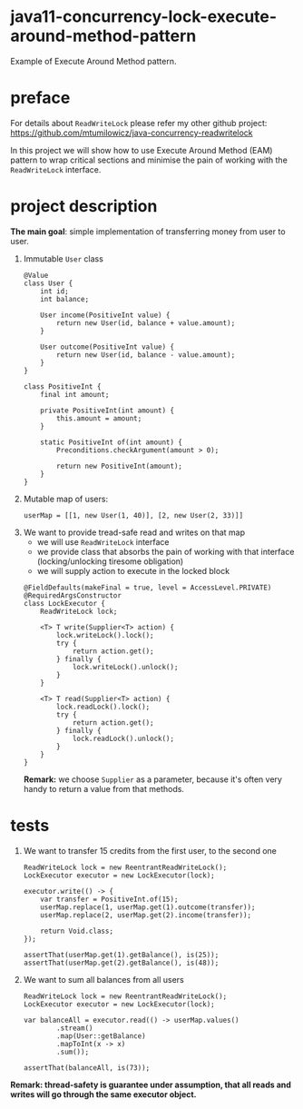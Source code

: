# java11-concurrency-lock-execute-around-method-pattern
Example of Execute Around Method pattern.

# preface
For details about `ReadWriteLock` please refer my other
github project: https://github.com/mtumilowicz/java-concurrency-readwritelock

In this project we will show how to use Execute Around Method 
(EAM) pattern to wrap critical sections and minimise the pain
of working with the `ReadWriteLock` interface.

# project description
**The main goal**: simple implementation of transferring 
money from user to user.

1. Immutable `User` class
    ```
    @Value
    class User {
        int id;
        int balance;
    
        User income(PositiveInt value) {
            return new User(id, balance + value.amount);
        }
    
        User outcome(PositiveInt value) {
            return new User(id, balance - value.amount);
        }
    }
    ```
    ```
    class PositiveInt {
        final int amount;
    
        private PositiveInt(int amount) {
            this.amount = amount;
        }
    
        static PositiveInt of(int amount) {
            Preconditions.checkArgument(amount > 0);
    
            return new PositiveInt(amount);
        }
    }
    ```
1. Mutable map of users:
    ```
    userMap = [[1, new User(1, 40)], [2, new User(2, 33)]]
    ```
1. We want to provide tread-safe read and writes on that map
    * we will use `ReadWriteLock` interface
    * we provide class that absorbs the pain of working
    with that interface (locking/unlocking tiresome obligation)
    * we will supply action to execute in the locked block
    ```    
    @FieldDefaults(makeFinal = true, level = AccessLevel.PRIVATE)
    @RequiredArgsConstructor
    class LockExecutor {
        ReadWriteLock lock;
    
        <T> T write(Supplier<T> action) {
            lock.writeLock().lock();
            try {
                return action.get();
            } finally {
                lock.writeLock().unlock();
            }
        }
    
        <T> T read(Supplier<T> action) {
            lock.readLock().lock();
            try {
                return action.get();
            } finally {
                lock.readLock().unlock();
            }
        }
    }
    ```
    **Remark:** we choose `Supplier` as a parameter, because
    it's often very handy to return a value from that methods.
    
# tests
1. We want to transfer 15 credits from the first user, to the 
second one
    ```
    ReadWriteLock lock = new ReentrantReadWriteLock();
    LockExecutor executor = new LockExecutor(lock);

    executor.write(() -> {
        var transfer = PositiveInt.of(15);
        userMap.replace(1, userMap.get(1).outcome(transfer));
        userMap.replace(2, userMap.get(2).income(transfer));

        return Void.class;
    });

    assertThat(userMap.get(1).getBalance(), is(25));
    assertThat(userMap.get(2).getBalance(), is(48));
    ```
1. We want to sum all balances from all users
    ```
    ReadWriteLock lock = new ReentrantReadWriteLock();
    LockExecutor executor = new LockExecutor(lock);

    var balanceAll = executor.read(() -> userMap.values()
            .stream()
            .map(User::getBalance)
            .mapToInt(x -> x)
            .sum());

    assertThat(balanceAll, is(73));
    ```
    
**Remark: thread-safety is guarantee under assumption, that
all reads and writes will go through the same executor object.**